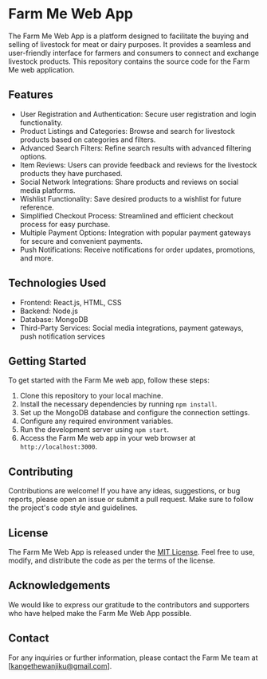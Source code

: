 # Farm Me Web App

The Farm Me Web App is a platform designed to facilitate the buying and selling of livestock for meat or dairy purposes. It provides a seamless and user-friendly interface for farmers and consumers to connect and exchange livestock products. This repository contains the source code for the Farm Me web application.

## Features

- User Registration and Authentication: Secure user registration and login functionality.
- Product Listings and Categories: Browse and search for livestock products based on categories and filters.
- Advanced Search Filters: Refine search results with advanced filtering options.
- Item Reviews: Users can provide feedback and reviews for the livestock products they have purchased.
- Social Network Integrations: Share products and reviews on social media platforms.
- Wishlist Functionality: Save desired products to a wishlist for future reference.
- Simplified Checkout Process: Streamlined and efficient checkout process for easy purchase.
- Multiple Payment Options: Integration with popular payment gateways for secure and convenient payments.
- Push Notifications: Receive notifications for order updates, promotions, and more.

## Technologies Used

- Frontend: React.js, HTML, CSS
- Backend: Node.js
- Database: MongoDB
- Third-Party Services: Social media integrations, payment gateways, push notification services

## Getting Started

To get started with the Farm Me web app, follow these steps:

1. Clone this repository to your local machine.
2. Install the necessary dependencies by running `npm install`.
3. Set up the MongoDB database and configure the connection settings.
4. Configure any required environment variables.
5. Run the development server using `npm start`.
6. Access the Farm Me web app in your web browser at `http://localhost:3000`.

## Contributing

Contributions are welcome! If you have any ideas, suggestions, or bug reports, please open an issue or submit a pull request. Make sure to follow the project's code style and guidelines.

## License

The Farm Me Web App is released under the [MIT License](LICENSE). Feel free to use, modify, and distribute the code as per the terms of the license.

## Acknowledgements

We would like to express our gratitude to the contributors and supporters who have helped make the Farm Me Web App possible.

## Contact

For any inquiries or further information, please contact the Farm Me team at [kangethewanjiku@gmail.com].



